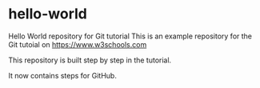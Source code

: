 # hello-world
Hello World repository for Git tutorial
This is an example repository for the Git tutoial on https://www.w3schools.com

This repository is built step by step in the tutorial. 

It now contains steps for GitHub.
